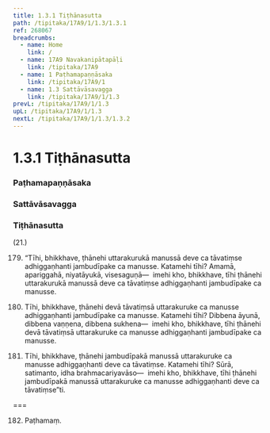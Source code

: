 ```yaml
---
title: 1.3.1 Tiṭhānasutta
path: /tipitaka/17A9/1/1.3/1.3.1
ref: 268067
breadcrumbs:
  - name: Home
    link: /
  - name: 17A9 Navakanipātapāḷi
    link: /tipitaka/17A9
  - name: 1 Paṭhamapaṇṇāsaka
    link: /tipitaka/17A9/1
  - name: 1.3 Sattāvāsavagga
    link: /tipitaka/17A9/1/1.3
prevL: /tipitaka/17A9/1/1.3
upL: /tipitaka/17A9/1/1.3
nextL: /tipitaka/17A9/1/1.3/1.3.2
---
```


# 1.3.1 Tiṭhānasutta

### Paṭhamapaṇṇāsaka

### Sattāvāsavagga

### Tiṭhānasutta

(21.)

179. “Tīhi, bhikkhave, ṭhānehi uttarakurukā manussā deve ca tāvatiṃse adhiggaṇhanti jambudīpake ca manusse. Katamehi tīhi? Amamā, apariggahā, niyatāyukā, visesaguṇā—  imehi kho, bhikkhave, tīhi ṭhānehi uttarakurukā manussā deve ca tāvatiṃse adhiggaṇhanti jambudīpake ca manusse.

180. Tīhi, bhikkhave, ṭhānehi devā tāvatiṃsā uttarakuruke ca manusse adhiggaṇhanti jambudīpake ca manusse. Katamehi tīhi? Dibbena āyunā, dibbena vaṇṇena, dibbena sukhena—  imehi kho, bhikkhave, tīhi ṭhānehi devā tāvatiṃsā uttarakuruke ca manusse adhiggaṇhanti jambudīpake ca manusse.

181. Tīhi, bhikkhave, ṭhānehi jambudīpakā manussā uttarakuruke ca manusse adhiggaṇhanti deve ca tāvatiṃse. Katamehi tīhi? Sūrā, satimanto, idha brahmacariyavāso—  imehi kho, bhikkhave, tīhi ṭhānehi jambudīpakā manussā uttarakuruke ca manusse adhiggaṇhanti deve ca tāvatiṃse”ti.

===

182. Paṭhamaṃ.




